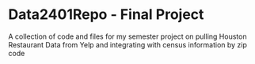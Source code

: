 # Data2401Repo - Final Project
 A collection of code and files for my semester project on pulling Houston Restaurant Data from Yelp and integrating with census information by zip code
